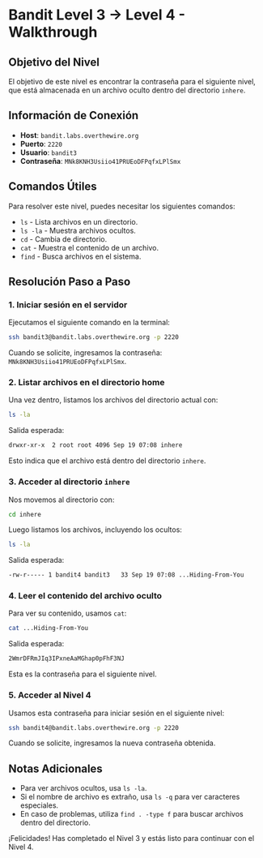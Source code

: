 # Bandit Level 3 → Level 4 - Walkthrough

## Objetivo del Nivel

El objetivo de este nivel es encontrar la contraseña para el siguiente nivel, que está almacenada en un archivo oculto dentro del directorio `inhere`.

## Información de Conexión

- **Host**: `bandit.labs.overthewire.org`
- **Puerto**: `2220`
- **Usuario**: `bandit3`
- **Contraseña**: `MNk8KNH3Usiio41PRUEoDFPqfxLPlSmx`

## Comandos Útiles

Para resolver este nivel, puedes necesitar los siguientes comandos:

- `ls` - Lista archivos en un directorio.
- `ls -la` - Muestra archivos ocultos.
- `cd` - Cambia de directorio.
- `cat` - Muestra el contenido de un archivo.
- `find` - Busca archivos en el sistema.

## Resolución Paso a Paso

### 1. Iniciar sesión en el servidor

Ejecutamos el siguiente comando en la terminal:

```sh
ssh bandit3@bandit.labs.overthewire.org -p 2220
```

Cuando se solicite, ingresamos la contraseña: `MNk8KNH3Usiio41PRUEoDFPqfxLPlSmx`.

### 2. Listar archivos en el directorio home

Una vez dentro, listamos los archivos del directorio actual con:

```sh
ls -la
```

Salida esperada:

```sh
drwxr-xr-x  2 root root 4096 Sep 19 07:08 inhere
```

Esto indica que el archivo está dentro del directorio `inhere`.

### 3. Acceder al directorio `inhere`

Nos movemos al directorio con:

```sh
cd inhere
```

Luego listamos los archivos, incluyendo los ocultos:

```sh
ls -la
```

Salida esperada:

```sh
-rw-r----- 1 bandit4 bandit3   33 Sep 19 07:08 ...Hiding-From-You
```

### 4. Leer el contenido del archivo oculto

Para ver su contenido, usamos `cat`:

```sh
cat ...Hiding-From-You
```

Salida esperada:

```sh
2WmrDFRmJIq3IPxneAaMGhap0pFhF3NJ
```

Esta es la contraseña para el siguiente nivel.

### 5. Acceder al Nivel 4

Usamos esta contraseña para iniciar sesión en el siguiente nivel:

```sh
ssh bandit4@bandit.labs.overthewire.org -p 2220
```

Cuando se solicite, ingresamos la nueva contraseña obtenida.

## Notas Adicionales

- Para ver archivos ocultos, usa `ls -la`.
- Si el nombre de archivo es extraño, usa `ls -q` para ver caracteres especiales.
- En caso de problemas, utiliza `find . -type f` para buscar archivos dentro del directorio.

¡Felicidades! Has completado el Nivel 3 y estás listo para continuar con el Nivel 4.

